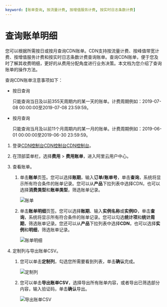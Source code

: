 ```yaml
---
keyword: [账单查询, 按流量计费, 按增值服务计费, 按实时日志条数计费]
---
```


# 查询账单明细

您可以根据所需按日或按月查询CDN账单。CDN支持按流量计费、按峰值带宽计费、按增值服务计费和按实时日志条数计费查询账单。查询CDN账单，便于您及时了解其收费明细，更好的从费用分配角度进行业务决策。本文档为您介绍了查询账单的操作方法。

查询CDN账单注意事项如下：

-   按日查询

    只能查询当日及以前355天周期内的某一天的账单。计费周期例如：2019-07-08 00:00:00至2019-07-08 23:59:59。

-   按月查询

    只能查询当月及以前11个月周期内的某一月的账单。计费周期例如：2019-06-01 00:00:00至2019-06-30 23:59:59。


1.  登录[CDN控制台](https://cdn.console.aliyun.com)[CDN控制台](https://cdn.console.aliyun.com)[CDN控制台](https://partners-intl.aliyun.com/login-required#cdn)。

2.  在顶部菜单栏，选择**费用** \> **费用账单**，进入阿里云用户中心。

3.  查看账单。

    1.  单击**账单**页签。您可以选择**账期**，输入**订单/账单号**，单击**查询**，系统将显示所有符合条件的账单记录。您可以从**产品**下拉列表中选择CDN，也可以选择**消费类型**和**账单类型**，筛选账单记录。

        ![账单](https://static-aliyun-doc.oss-accelerate.aliyuncs.com/assets/img/zh-CN/0188885161/p246535.png)

    2.  单击**账单明细**页签。您可以选择**账期**、输入**实例名称**或**实例ID**，单击**查询**，系统将显示所有符合条件的账单记录。您可以勾选**统计项**和**统计周期**，筛选账单记录。您还可以从**产品**下拉列表中选择**CDN**，也可以选择**实例**和**明细**，筛选账单记录。

        ![账单明细](https://static-aliyun-doc.oss-accelerate.aliyuncs.com/assets/img/zh-CN/9298885161/p246537.png)

4.  定制列与导出账单CSV。

    1.  您可以单击**定制列**，勾选您所需要看到列表，单击**确认**完成。

        ![定制列](https://static-aliyun-doc.oss-accelerate.aliyuncs.com/assets/img/zh-CN/9298885161/p246538.png)

    1.  您可以单击**导出账单CSV**，选择导出所有账单内容，或者导出已筛选部分内容，输入验证码，单击**确认**导出。

        ![导出账单CSV](https://static-aliyun-doc.oss-accelerate.aliyuncs.com/assets/img/zh-CN/9298885161/p246539.png)


